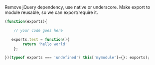 Remove jQuery dependency, use native or underscore.
Make export to module reusable, so we can export/require it.

```javascript
(function(exports){

    // your code goes here

   exports.test = function(){
        return 'hello world'
    };

})(typeof exports === 'undefined'? this['mymodule']={}: exports);
```